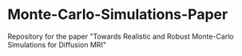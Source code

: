# Monte-Carlo-Simulations-Paper
Repository for the paper "Towards Realistic and Robust Monte-Carlo Simulations for Diffusion MRI"
